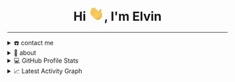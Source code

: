 <div align="center">
<h1 align="center">Hi <img width="35" src="https://github.com/Elvin0802/Elvin0802/blob/main/resources/img/waving.gif">, I'm Elvin</h1>

</div>

-----
<details>
  <summary>☎️ contact me</summary>
<div>
  <samp>
    <h2 align="center">you can reach me by:</h2>
    <p align="center">
      <br/>
      <a href="mailto:elvincode1517@gmail.com" target="blank"><img align="center"
         src="https://img.shields.io/badge/gmail-EA4335.svg?style=for-the-badge&logo=gmail&logoColor=white"
         alt="azzar" height="30"/></a>
      <a href="https://instagram.com/srcl.dev/" target="blank"><img align="center"
         src="https://img.shields.io/badge/instagram-%23E4405F.svg?style=for-the-badge&logo=Instagram&logoColor=white"
         alt="azzar" height="30"/></a>
      <a href="https://tiktok.com/@lvn.dev/" target="blank"><img align="center"
         src="https://img.shields.io/badge/tiktok-1DA1F2.svg?style=for-the-badge&logo=tiktok&logoColor=white"
         alt="azzar" height="30"/></a>
      <br>
    </p>
  </samp>
</div>
</details>

<details>
  <summary>🧮 about</summary>
<div>
<samp>
<h2 align="center">About this Account</h2>
 <p align="center">
  <a href="github.com/Elvin0802" target="blank"><img align="center" 
     src="https://komarev.com/ghpvc/?username=Elvin0802&style=for-the-badge&label=PROFILE+VIEWS" height="25"
     alt="views count" /></a>
  <a href="github.com/Elvin0802" target="blank"><img align="center" 
     src="https://img.shields.io/github/license/Elvin0802/Elvin0802?color=purple&style=for-the-badge" height="25"
     alt="lisense" /></a>

 </p>
 </samp>
</div>
</details>
  
<details> 
  <summary>💻 GitHub Profile Stats</summary>
  <div>
  <samp>
    <h2 align="center"> Github stats </h2>
      <br/>
    <details open>

<p align="center">
  <a href="https://skillicons.dev">
    <img src="https://skillicons.dev/icons?i=visualstudio,git,github,c,cpp,cs,python,materialui,regex,sqlite&perline=14" />
  </a>
</p>

<div align=center>
  <a href="https://github.com/Elvin0802/github-profile-trophy" title="Go to Source">
      <img align="center" width=84% src="https://github-profile-trophy.vercel.app/?username=Elvin0802&theme=radical&row=1&column=7&margin-h=15&margin-w=5&no-bg=true" alt="TROPHY" />
    </a>
</div>
      
  <summary><h3>Languages</h3></summary>
            <p align="center">
        <a href="https://github.com/Elvin0802/">
          <img src="https://github-readme-stats.vercel.app/api/top-langs/?username=Elvin0802&langs_count=6&theme=gruvbox&layout=compact&hide_border=true"
          alt="Elvin0802 :: overall Top Langs " /></a>
      </p>
        <p align="center">
          <a href="https://github.com/Elvin0802/">
          <img width="45%" src="https://github-profile-summary-cards.vercel.app/api/cards/repos-per-language?username=Elvin0802&theme=gruvbox&layout=compact&hide_border=true"
          alt="Elvin0802 :: Top Langs by repo" />
          <img width="45%" src="https://github-profile-summary-cards.vercel.app/api/cards/most-commit-language?username=Elvin0802&theme=gruvbox&layout=compact&hide_border=true"
          alt="Elvin0802 :: Top Langs by commit" />
          </a>
        </p>
</details>
    <details open>
  <summary><h3>stasistic</h3></summary>
        <p align="center">
          <a href="https://github.com/Elvin0802/">
          <img width="49.5%" src="https://github-readme-stats.vercel.app/api?username=Elvin0802&show_icons=true&theme=merko&hide_border=true" />
          <img width="49.5%" src="https://github-readme-streak-stats.herokuapp.com?user=Elvin0802&theme=whatsapp-dark&border_radius=6.5&date_format=j%20M%5B%20Y%5D" />
          </a>
       </p>
     <br>
     </samp>
  </div>    
</details>

<details>
  <summary>📈 Latest Activity Graph</summary>
  <samp>
  <br/>
  <h2 align="center"> latest contribution </h2>
<a href="https://github.com/ashutosh00710/github-readme-activity-graph">
  <img alt="Elvin's Activity Graph" src="https://github-readme-activity-graph.vercel.app/graph?username=Elvin0802&theme=xcode" /></a>

<br/>
  </samp>
  </details>
 

